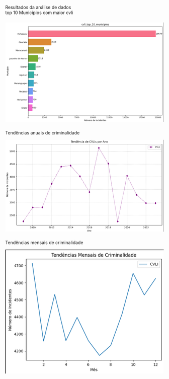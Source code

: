 <p align="left">Resultados da análise de dados<br>top 10 Municipios com maior cvli</p>

###


![Descrição da Imagem](https://github.com/jao1224/Analise-de-dados-cvli/blob/a3e621a00c02ecccb27bcffe33be36d0605cd410/Captura%20de%20tela%202025-01-11%20171636.png)


###


###
<p align="left">Tendências anuais de criminalidade</p>

![Descrição da Imagem](https://github.com/jao1224/Analise-de-dados-cvli/blob/a4f3912939a29177eaae101b4243952bc5b285a3/Captura%20de%20tela%202025-01-11%20173738.png)


###

###
<p align="left">Tendências mensais de criminalidade</p>

 ![Descrição da Imagem](https://github.com/jao1224/Analise-de-dados-cvli/blob/c9f8ca2dcd3ff113bacce741452c7cca1e014158/Captura%20de%20tela%202025-01-11%20173535.png)

###
